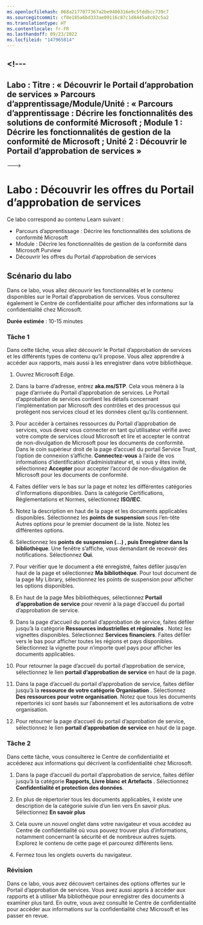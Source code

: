 ```yaml
---
ms.openlocfilehash: 068a2177077367a2be9400316e9c5fddbcc739c7
ms.sourcegitcommit: cf0e185a6bd333ae09116c87c1d8445a8c02c5a2
ms.translationtype: HT
ms.contentlocale: fr-FR
ms.lasthandoff: 09/23/2022
ms.locfileid: "147965814"
---
```

<a name="---"></a><!---
---
Labo : Titre : « Découvrir le Portail d’approbation de services » Parcours d’apprentissage/Module/Unité : « Parcours d’apprentissage : Décrire les fonctionnalités des solutions de conformité Microsoft ; Module 1 : Décrire les fonctionnalités de gestion de la conformité de Microsoft ; Unité 2 : Découvrir le Portail d’approbation de services »
---
--->

# <a name="lab-explore-the-service-trust-portal"></a>Labo : Découvrir les offres du Portail d’approbation de services

Ce labo correspond au contenu Learn suivant :

- Parcours d’apprentissage : Décrire les fonctionnalités des solutions de conformité Microsoft
- Module : Décrire les fonctionnalités de gestion de la conformité dans Microsoft Purview
- Découvrir les offres du Portail d’approbation de services

## <a name="lab-scenario"></a>Scénario du labo

Dans ce labo, vous allez découvrir les fonctionnalités et le contenu disponibles sur le Portail d’approbation de services. Vous consulterez également le Centre de confidentialité pour afficher des informations sur la confidentialité chez Microsoft.

**Durée estimée** : 10-15 minutes

### <a name="task-1"></a>Tâche 1

Dans cette tâche, vous allez découvrir le Portail d’approbation de services et les différents types de contenu qu’il propose. Vous allez apprendre à accéder aux rapports, mais aussi à les enregistrer dans votre bibliothèque.

1. Ouvrez Microsoft Edge.

1. Dans la barre d’adresse, entrez **aka.ms/STP**. Cela vous mènera à la page d’arrivée du Portail d’approbation de services. Le Portail d’approbation de services contient les détails concernant l’implémentation par Microsoft des contrôles et des processus qui protègent nos services cloud et les données client qu’ils contiennent.

1. Pour accéder à certaines ressources du Portail d’approbation de services, vous devez vous connecter en tant qu’utilisateur vérifié avec votre compte de services cloud Microsoft et lire et accepter le contrat de non-divulgation de Microsoft pour les documents de conformité. Dans le coin supérieur droit de la page d’accueil du portail Service Trust, l’option de connexion s’affiche.  **Connectez-vous** à l’aide de vos informations d’identification d’administrateur et, si vous y êtes invité, sélectionnez **Accepter** pour accepter l’accord de non-divulgation de Microsoft pour les documents de conformité.

1. Faites défiler vers le bas sur la page et notez les différentes catégories d’informations disponibles. Dans la catégorie Certifications, Réglementations et Normes, sélectionnez **ISO/IEC**.

1. Notez la description en haut de la page et les documents applicables disponibles.  Sélectionnez les **points de suspension** sous l’en-tête Autres options pour le premier document de la liste.  Notez les différentes options.

1. Sélectionnez les **points de suspension (…) , puis Enregistrer dans la bibliothèque**.  Une fenêtre s’affiche, vous demandant de recevoir des notifications. Sélectionnez **Oui**.

1. Pour vérifier que le document a été enregistré, faites défiler jusqu’en haut de la page et sélectionnez **Ma bibliothèque**.  Pour tout document de la page My Library, sélectionnez les points de suspension pour afficher les options disponibles.

1. En haut de la page Mes bibliothèques, sélectionnez **Portail d’approbation de service** pour revenir à la page d’accueil du portail d’approbation de service.

1. Dans la page d’accueil du portail d’approbation de service, faites défiler jusqu’à la catégorie **Ressources industrielles et régionales** .  Notez les vignettes disponibles.  Sélectionnez **Services financiers**.  Faites défiler vers le bas pour afficher toutes les régions et pays disponibles.  Sélectionnez la vignette pour n’importe quel pays pour afficher les documents applicables.

1. Pour retourner la page d’accueil du portail d’approbation de service, sélectionnez le lien **portail d’approbation de service** en haut de la page.

1. Dans la page d’accueil du portail d’approbation de service, faites défiler jusqu’à la **ressource de votre catégorie Organisation** . Sélectionnez **Des ressources pour votre organisation**.  Notez que tous les documents répertoriés ici sont basés sur l’abonnement et les autorisations de votre organisation.

1. Pour retourner la page d’accueil du portail d’approbation de service, sélectionnez le lien **portail d’approbation de service** en haut de la page.

### <a name="task-2"></a>Tâche 2

Dans cette tâche, vous consulterez le Centre de confidentialité et accéderez aux informations qui décrivent la confidentialité chez Microsoft.

1. Dans la page d’accueil du portail d’approbation de service, faites défiler jusqu’à la catégorie **Rapports, Livre blanc et Artefacts** . Sélectionnez **Confidentialité et protection des données**.  

1. En plus de répertorier tous les documents applicables, il existe une description de la catégorie suivie d’un lien vers En savoir plus.  Sélectionnez **En savoir plus**

1. Cela ouvre un nouvel onglet dans votre navigateur et vous accédez au Centre de confidentialité où vous pouvez trouver plus d’informations, notamment concernant la sécurité et de nombreux autres sujets. Explorez le contenu de cette page et parcourez différents liens.

1. Fermez tous les onglets ouverts du navigateur.

### <a name="review"></a>Révision

Dans ce labo, vous avez découvert certaines des options offertes sur le Portail d’approbation de services. Vous avez aussi appris à accéder aux rapports et à utiliser Ma bibliothèque pour enregistrer des documents à examiner plus tard.  En outre, vous avez consulté le Centre de confidentialité pour accéder aux informations sur la confidentialité chez Microsoft et les passer en revue.
